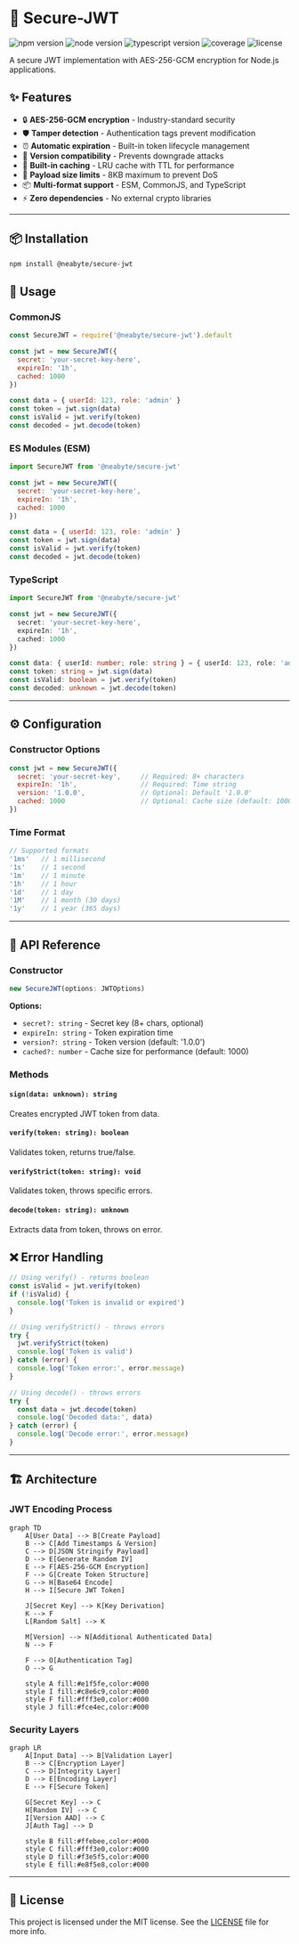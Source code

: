 # 🔐 Secure-JWT

![npm version](https://img.shields.io/npm/v/@neabyte/secure-jwt)
![node version](https://img.shields.io/node/v/@neabyte/secure-jwt)
![typescript version](https://img.shields.io/badge/typeScript-5.9.2-blue.svg)
![coverage](https://img.shields.io/badge/coverage-99.08%25-brightgreen)
![license](https://img.shields.io/npm/l/@neabyte/secure-jwt.svg)

A secure JWT implementation with AES-256-GCM encryption for Node.js applications.

## ✨ Features

- 🔒 **AES-256-GCM encryption** - Industry-standard security
- 🛡️ **Tamper detection** - Authentication tags prevent modification
- ⏰ **Automatic expiration** - Built-in token lifecycle management
- 🔄 **Version compatibility** - Prevents downgrade attacks
- 🚀 **Built-in caching** - LRU cache with TTL for performance
- 📏 **Payload size limits** - 8KB maximum to prevent DoS
- 📦 **Multi-format support** - ESM, CommonJS, and TypeScript
- ⚡ **Zero dependencies** - No external crypto libraries

---

## 📦 Installation

```bash
npm install @neabyte/secure-jwt
```

## 🚀 Usage

### CommonJS

```javascript
const SecureJWT = require('@neabyte/secure-jwt').default

const jwt = new SecureJWT({
  secret: 'your-secret-key-here',
  expireIn: '1h',
  cached: 1000
})

const data = { userId: 123, role: 'admin' }
const token = jwt.sign(data)
const isValid = jwt.verify(token)
const decoded = jwt.decode(token)
```

### ES Modules (ESM)

```javascript
import SecureJWT from '@neabyte/secure-jwt'

const jwt = new SecureJWT({
  secret: 'your-secret-key-here',
  expireIn: '1h',
  cached: 1000
})

const data = { userId: 123, role: 'admin' }
const token = jwt.sign(data)
const isValid = jwt.verify(token)
const decoded = jwt.decode(token)
```

### TypeScript

```typescript
import SecureJWT from '@neabyte/secure-jwt'

const jwt = new SecureJWT({
  secret: 'your-secret-key-here',
  expireIn: '1h',
  cached: 1000
})

const data: { userId: number; role: string } = { userId: 123, role: 'admin' }
const token: string = jwt.sign(data)
const isValid: boolean = jwt.verify(token)
const decoded: unknown = jwt.decode(token)
```

---

## ⚙️ Configuration

### Constructor Options

```javascript
const jwt = new SecureJWT({
  secret: 'your-secret-key',     // Required: 8+ characters
  expireIn: '1h',                // Required: Time string
  version: '1.0.0',              // Optional: Default '1.0.0'
  cached: 1000                   // Optional: Cache size (default: 1000)
})
```

### Time Format

```javascript
// Supported formats
'1ms'   // 1 millisecond
'1s'    // 1 second  
'1m'    // 1 minute
'1h'    // 1 hour
'1d'    // 1 day
'1M'    // 1 month (30 days)
'1y'    // 1 year (365 days)
```

---

## 📝 API Reference

### Constructor

```javascript
new SecureJWT(options: JWTOptions)
```

**Options:**
- `secret?: string` - Secret key (8+ chars, optional)
- `expireIn: string` - Token expiration time
- `version?: string` - Token version (default: '1.0.0')
- `cached?: number` - Cache size for performance (default: 1000)

### Methods

#### `sign(data: unknown): string`
Creates encrypted JWT token from data.

#### `verify(token: string): boolean`
Validates token, returns true/false.

#### `verifyStrict(token: string): void`
Validates token, throws specific errors.

#### `decode(token: string): unknown`
Extracts data from token, throws on error.

## ❌ Error Handling

```javascript
// Using verify() - returns boolean
const isValid = jwt.verify(token)
if (!isValid) {
  console.log('Token is invalid or expired')
}

// Using verifyStrict() - throws errors
try {
  jwt.verifyStrict(token)
  console.log('Token is valid')
} catch (error) {
  console.log('Token error:', error.message)
}

// Using decode() - throws errors
try {
  const data = jwt.decode(token)
  console.log('Decoded data:', data)
} catch (error) {
  console.log('Decode error:', error.message)
}
```

---

## 🏗️ Architecture

### JWT Encoding Process

```mermaid
graph TD
    A[User Data] --> B[Create Payload]
    B --> C[Add Timestamps & Version]
    C --> D[JSON Stringify Payload]
    D --> E[Generate Random IV]
    E --> F[AES-256-GCM Encryption]
    F --> G[Create Token Structure]
    G --> H[Base64 Encode]
    H --> I[Secure JWT Token]
    
    J[Secret Key] --> K[Key Derivation]
    K --> F
    L[Random Salt] --> K
    
    M[Version] --> N[Additional Authenticated Data]
    N --> F
    
    F --> O[Authentication Tag]
    O --> G
    
    style A fill:#e1f5fe,color:#000
    style I fill:#c8e6c9,color:#000
    style F fill:#fff3e0,color:#000
    style J fill:#fce4ec,color:#000
```

### Security Layers

```mermaid
graph LR
    A[Input Data] --> B[Validation Layer]
    B --> C[Encryption Layer]
    C --> D[Integrity Layer]
    D --> E[Encoding Layer]
    E --> F[Secure Token]
    
    G[Secret Key] --> C
    H[Random IV] --> C
    I[Version AAD] --> C
    J[Auth Tag] --> D
    
    style B fill:#ffebee,color:#000
    style C fill:#fff3e0,color:#000
    style D fill:#f3e5f5,color:#000
    style E fill:#e8f5e8,color:#000
```

---

## 📄 License

This project is licensed under the MIT license. See the [LICENSE](LICENSE) file for more info.